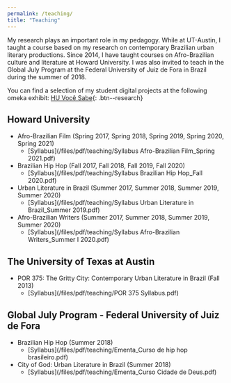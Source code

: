 ```yaml
---
permalink: /teaching/
title: "Teaching"
---
```


My research plays an important role in my pedagogy. While at UT-Austin, I taught a course based on my research on contemporary Brazilian urban literary productions. Since 2014, I have taught courses on Afro-Brazilian culture and literature at Howard University. I was also invited to teach in the Global July Program at the Federal University of Juiz de Fora in Brazil during the summer of 2018. 

You can find a selection of my student digital projects at the following omeka exhibit: 
[HU Você Sabe](https://huportuguese.omeka.net/){: .btn--research}


## Howard University    
- Afro-Brazilian Film (Spring 2017, Spring 2018, Spring 2019, Spring 2020, Spring 2021)
    - [Syllabus](/files/pdf/teaching/Syllabus Afro-Brazilian Film_Spring 2021.pdf)
- Brazilian Hip Hop (Fall 2017, Fall 2018, Fall 2019, Fall 2020)
    - [Syllabus](/files/pdf/teaching/Syllabus Brazilian Hip Hop_Fall 2020.pdf)
- Urban Literature in Brazil (Summer 2017, Summer 2018, Summer 2019, Summer 2020)
    - [Syllabus](/files/pdf/teaching/Syllabus Urban Literature in Brazil_Summer 2019.pdf)
- Afro-Brazilian Writers (Summer 2017, Summer 2018, Summer 2019, Summer 2020)
    - [Syllabus](/files/pdf/teaching/Syllabus Afro-Brazilian Writers_Summer I 2020.pdf)

## The University of Texas at Austin
- POR 375: The Gritty City: Contemporary Urban Literature in Brazil (Fall 2013)
    - [Syllabus](/files/pdf/teaching/POR 375 Syllabus.pdf)

## Global July Program - Federal University of Juiz de Fora 
- Brazilian Hip Hop (Summer 2018)
    - [Syllabus](/files/pdf/teaching/Ementa_Curso de hip hop brasileiro.pdf)
- City of God: Urban Literature in Brazil (Summer 2018)
    - [Syllabus](/files/pdf/teaching/Ementa_Curso Cidade de Deus.pdf)


